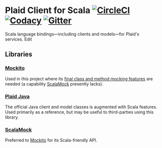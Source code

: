 # Plaid Client for Scala [![CircleCI][CircleCI Badge]][CircleCI Branch] [![Codacy][Codacy Grade Badge]][Codacy Grade Branch] [![Gitter][Gitter Badge]][Gitter Room]

Scala language bindings—including clients and models—for Plaid's services. Edit

## Libraries

### [Mockito][Mockito]

Used in this project where its [final class and method mocking features][Mockito mock-maker-inline] are needed (a capability [ScalaMock][ScalaMock] presently lacks).   

### [Plaid Java][Plaid Java]

The official Java client and model classes is augmented with Scala features. Used primarily as a reference, but may be useful to third-parties using this library.

### [ScalaMock][ScalaMock]

Preferred to [Mockito][Mockito] for its Scala-friendly API.  

[CircleCI Badge]: https://img.shields.io/circleci/project/github/michaelahlers/plaid-client-scala/v0.0.svg
[CircleCI Branch]: https://circleci.com/gh/michaelahlers/plaid-client-scala/tree/v0.0

[Codacy Grade Badge]: https://img.shields.io/codacy/grade/90c00ea1df124204be8f0d7dee5c41a0/v0.0.svg 
[Codacy Grade Branch]: https://www.codacy.com/app/michaelahlers/plaid-client-scala

[Gitter Badge]: https://img.shields.io/gitter/room/michaelahlers/plaid-client-scala.svg
[Gitter Room]: https://gitter.im/michaelahlers/plaid-client-scala

[Mockito]: http://mockito.org
[Mockito mock-maker-inline]: https://github.com/mockito/mockito/wiki/What%27s-new-in-Mockito-2#mock-the-unmockable-opt-in-mocking-of-final-classesmethods

[Plaid Java]: https://github.com/plaid/plaid-java

[ScalaMock]: http://scalamock.org/
